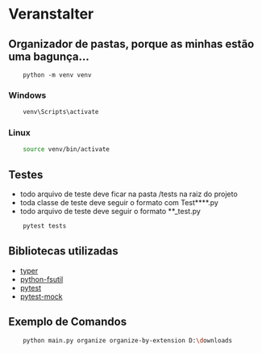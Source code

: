 # Veranstalter

## Organizador de pastas, porque as minhas estão uma bagunça...


```console
    python -m venv venv
```

### Windows

```bat
    venv\Scripts\activate
```

### Linux

```bash
    source venv/bin/activate
``` 

## Testes

- todo arquivo de teste deve ficar na pasta /tests na raiz do projeto
- toda classe de teste deve seguir o formato com Test****.py
- todo arquivo de teste deve seguir o formato **_test.py

```bash
    pytest tests
```

## Bibliotecas utilizadas
- [typer](https://typer.tiangolo.com/)
- [python-fsutil](https://pypi.org/project/python-fsutil/)
- [pytest](https://docs.pytest.org/en/stable/index.html)
- [pytest-mock](https://pypi.org/project/pytest-mock/)


## Exemplo de Comandos 

```bash
    python main.py organize organize-by-extension D:\downloads
```